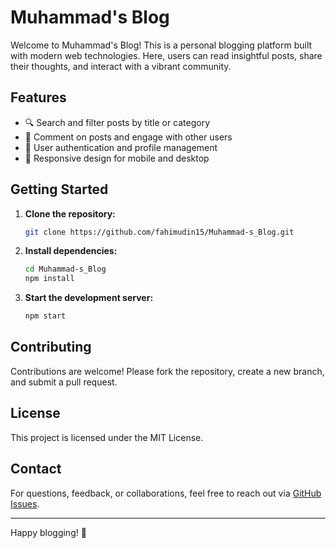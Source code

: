 # Muhammad's Blog

Welcome to Muhammad's Blog! This is a personal blogging platform built with modern web technologies. Here, users can read insightful posts, share their thoughts, and interact with a vibrant community.

## Features

- 🔍 Search and filter posts by title or category
- 💬 Comment on posts and engage with other users
- 👤 User authentication and profile management
- 📱 Responsive design for mobile and desktop


## Getting Started

1. **Clone the repository:**
   ```bash
   git clone https://github.com/fahimudin15/Muhammad-s_Blog.git
   ```
2. **Install dependencies:**
   ```bash
   cd Muhammad-s_Blog
   npm install
   ```


3. **Start the development server:**
   ```bash
   npm start
   ```

## Contributing

Contributions are welcome! Please fork the repository, create a new branch, and submit a pull request.

## License

This project is licensed under the MIT License.

## Contact

For questions, feedback, or collaborations, feel free to reach out via [GitHub Issues](https://github.com/fahimudin15/Muhammad-s_Blog/issues).

---
Happy blogging! 🚀
